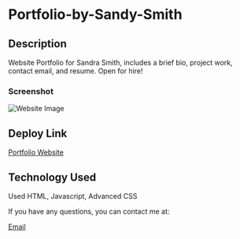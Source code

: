 # Portfolio-by-Sandy-Smith

## Description

Website Portfolio for Sandra Smith, includes a brief bio, project work, contact email, and resume.
Open for hire!

### Screenshot

![Website Image]("../assets/images/screenshot.jpg")

## Deploy Link

[Portfolio Website]("https://slsmi894.github.io/Portfolio-by-Sandy-Smith/")

## Technology Used

Used HTML, Javascript, Advanced CSS

If you have any questions, you can contact me at:

[Email]("mailto:sls2code@gmail.com")
